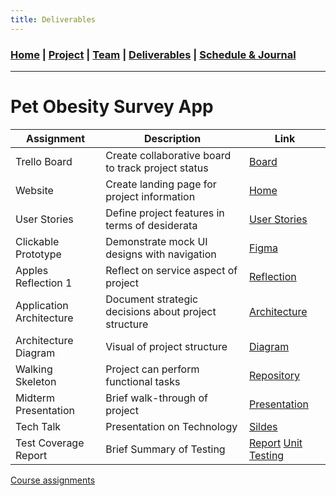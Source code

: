 ```yaml
---
title: Deliverables
---
```

### [Home](https://mtcahill57.github.io/523-fa20-m.github.io/) \| [Project](project.md) \| [Team](team.md) \| [Deliverables](deliverables.md) \| [Schedule & Journal](journal-sched.md)

___

# Pet Obesity Survey App

| Assignment | Description | Link |
| --- | --- | --- |
| Trello Board | Create collaborative board to track project status | [Board](https://trello.com/b/Sr7t6byI/comp-523-m-pet-obesity) |
| Website | Create landing page for project information | [Home](https://mtcahill57.github.io/523-fa20-m.github.io/) |
| User Stories | Define project features in terms of desiderata | [User Stories](user-stories.md) |
| Clickable Prototype | Demonstrate mock UI designs with navigation | [Figma](https://www.figma.com/file/jReUenemazVBB1baHS424Z/Pet-Obesity-Data-Collection-App?node-id=5%3A16) |
| Apples Reflection 1 | Reflect on service aspect of project | [Reflection](apples1.md) |
| Application Architecture | Document strategic decisions about project structure | [Architecture](architecture.md) |
| Architecture Diagram | Visual of project structure | [Diagram](diagram.md) |
| Walking Skeleton | Project can perform functional tasks | [Repository](https://github.com/ryanh777/APOP/tree/backend-testing) |
| Midterm Presentation | Brief walk-through of project | [Presentation](https://docs.google.com/presentation/d/1mraqt5GK34JwPUIjiWfzx2NA3cBWXdjCquiKrpMCQdM/edit?usp=sharing) |
| Tech Talk | Presentation on Technology | [Sildes](https://docs.google.com/presentation/d/1l_pMzWKR7EZpP7-EuSI-VozywbxNt3Aaa8zkuMV3Ngw/edit?usp=sharing) |
| Test Coverage Report | Brief Summary of Testing | [Report](https://github.com/mtcahill57/523-fa20-m.github.io/blob/gh-pages/TestCoverageReport.pdf) [Unit Testing](ExampleUnitTest.html) |

[Course assignments](https://comp523.cs.unc.edu/assignments/)
